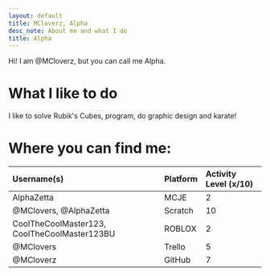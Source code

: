 ```yaml
---
layout: default
title: MCloverz, Alpha
desc_note: About me and what I do
title: Alpha
---
```


Hi! I am @MCloverz, but you can call me Alpha.

# What I like to do

I like to solve Rubik's Cubes, program, do graphic design and karate!

# Where you can find me:
| Username(s)                                  | Platform | Activity Level (x/10) |
|:---------------------------------------------|:-------- |:----------------------|
| AlphaZetta                                   | MCJE     | 2                     |
| @MClovers, @AlphaZetta                       | Scratch  | 10                    |
| CoolTheCoolMaster123, CoolTheCoolMaster123BU | ROBLOX   | 2                     |
| @MClovers                                    | Trello   | 5                     |
| @MCloverz                                    | GitHub   | 7                     |

